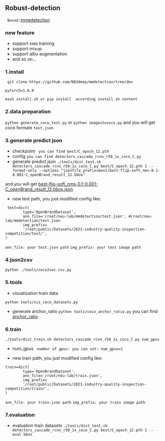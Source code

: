 ## Robust-detection

` Based:`[mmedetection](./docs/MMDETECTION_README.md)

### new feature

- support swa training
- support mixup
- support albu augmentation
- and so on...


### 1.install
` git clone https://github.com/NEUdeep/mmdetection/tree/dev`

`pytorch=1.6.0`

`bash install.sh or pip install  according install.sh content` 


### 2.data preparation

`python generate_coco_test.py` or `python imagestococo.py`
and you will get coco formate `test.json`


### 3.generate predict json

- checkpoint
  ` you can find best/C_epoch_12.pth`
- config
  `you can find detectors_cascade_rcnn_r50_1x_coco_C.py`
- generate predict json
  `./tools/dist_test.sh detectors_cascade_rcnn_r50_1x_coco_C.py best/C_epoch_12.pth 1 --format-only --options "jsonfile_prefix=best/best-flip-soft_nms-0.1-0.001-C_openBrand_result_12.bbox"`

and you will get [best-flip-soft_nms-0.1-0.001-C_openBrand_result_12.bbox.json](./best)

- new test path, you just modified config like:

```data = dict(
 test=dict(
        type='OpenBrandDataset',
        ann_file='/root/neu-lab/mmdetection/test.json', #/root/neu-lab/mmdetection/test.json
        img_prefix=
        '/root/public/Datasets/2021-industry-quality-inspection-competition/test/',
)
```

`ann_file: your test.json path`
`img_prefix: your test image path`


### 4.json2csv

`python ./tools/coco2voc.csv.py`


### 5.tools

- visualization train data

`python tools/vis_coco_datasets.py`

- generate anchor_ratio
  `python tools/coco_anchor_ratio.py`
  you can find [anchor_ratio](./anchor_ratio/anchor_ratio.png)


### 6.train

`./tools/dist_train.sh detectors_cascade_rcnn_r50_1x_coco_C.py num_gpus`

- num_gpus
  ` number of gpus: you can set: num_gpus=1`


- new train path, you just modified config like:

```data = dict(
train=dict(
        type='OpenBrandDataset',
        ann_file='/root/neu-lab/train.json',
        img_prefix=
        '/root/public/Datasets/2021-industry-quality-inspection-competition/train/',
)
```

`ann_file: your train.json path`
`img_prefix: your train image path`


### 7.evaluation

- evaluation train datasets
  `./tools/dist_test.sh detectors_cascade_rcnn_r50_1x_coco_C.py best/C_epoch_12.pth 1 --eval bbox`